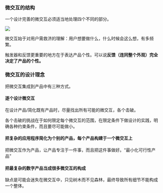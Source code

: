 ### 微交互的结构

一个设计完善的微交互必须适当地处理四个不同的部分。

![](/assets/Snipaste_2018-03-01_11-05-28.png)

微交互始于对用户需救济的理解：用户想要做什么，什么时候会这么想，有多频繁。

触发器和反馈更重要的地方在于表达产品个性。可以说**反馈（连同整个外观）完全决定了产品的个性。**

### 微交互的设计理念

把微交互集成到产品中有三种方式。

#### 逐个设计微交互

在设计产品/简化既有产品时，尽量找出所有可能的微交互，各个击破。

各个击破的挑战在于如何限定每个微交互的范围，在限定条件下做设计的实践，明确各种约束条件，而且要尽可能做小。

#### 把复杂的应用程序简化为个别的产品，每个产品构建于一个微交互上

把微交互作为产品，让产品专注于一件事，而且把这件事做好。“最小化可行性产品”

#### 把最复杂的数字产品当成很多微交互的构成

缺点是可能会迷失在微交互中，只见树木而不见森林，最终导致所有细节不能构成一个整体。



